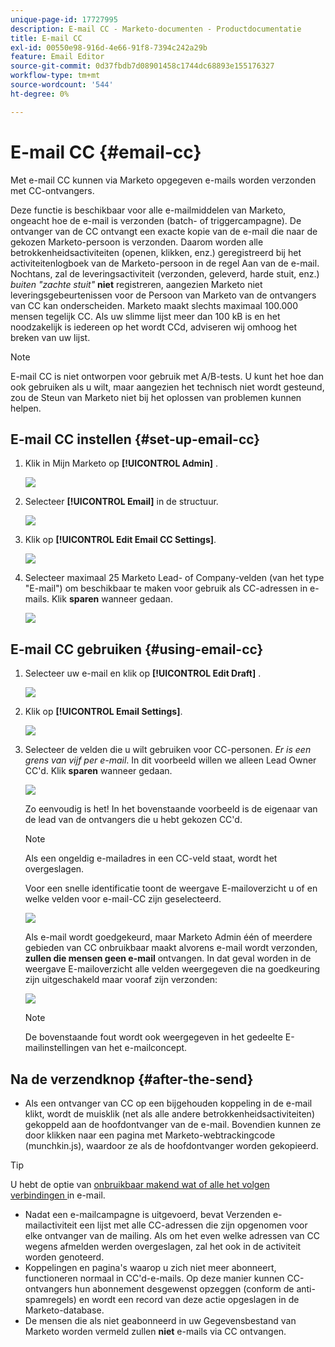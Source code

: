```yaml
---
unique-page-id: 17727995
description: E-mail CC - Marketo-documenten - Productdocumentatie
title: E-mail CC
exl-id: 00550e98-916d-4e66-91f8-7394c242a29b
feature: Email Editor
source-git-commit: 0d37fbdb7d08901458c1744dc68893e155176327
workflow-type: tm+mt
source-wordcount: '544'
ht-degree: 0%

---
```


# E-mail CC {#email-cc}

Met e-mail CC kunnen via Marketo opgegeven e-mails worden verzonden met CC-ontvangers.

Deze functie is beschikbaar voor alle e-mailmiddelen van Marketo, ongeacht hoe de e-mail is verzonden (batch- of triggercampagne). De ontvanger van de CC ontvangt een exacte kopie van de e-mail die naar de gekozen Marketo-persoon is verzonden. Daarom worden alle betrokkenheidsactiviteiten (openen, klikken, enz.) geregistreerd bij het activiteitenlogboek van de Marketo-persoon in de regel Aan van de e-mail. Nochtans, zal de leveringsactiviteit (verzonden, geleverd, harde stuit, enz.) _buiten &quot;zachte stuit&quot;_ **niet** registreren, aangezien Marketo niet leveringsgebeurtenissen voor de Persoon van Marketo van de ontvangers van CC kan onderscheiden. Marketo maakt slechts maximaal 100.000 mensen tegelijk CC. Als uw slimme lijst meer dan 100 kB is en het noodzakelijk is iedereen op het wordt CCd, adviseren wij omhoog het breken van uw lijst.

>[!NOTE]
>
>E-mail CC is niet ontworpen voor gebruik met A/B-tests. U kunt het hoe dan ook gebruiken als u wilt, maar aangezien het technisch niet wordt gesteund, zou de Steun van Marketo niet bij het oplossen van problemen kunnen helpen.

## E-mail CC instellen {#set-up-email-cc}

1. Klik in Mijn Marketo op **[!UICONTROL Admin]** .

   ![](assets/one.png)

1. Selecteer **[!UICONTROL Email]** in de structuur.

   ![](assets/two.png)

1. Klik op **[!UICONTROL Edit Email CC Settings]**.

   ![](assets/three.png)

1. Selecteer maximaal 25 Marketo Lead- of Company-velden (van het type &quot;E-mail&quot;) om beschikbaar te maken voor gebruik als CC-adressen in e-mails. Klik **sparen** wanneer gedaan.

   ![](assets/four.png)

## E-mail CC gebruiken {#using-email-cc}

1. Selecteer uw e-mail en klik op **[!UICONTROL Edit Draft]** .

   ![](assets/five.png)

1. Klik op **[!UICONTROL Email Settings]**.

   ![](assets/six.png)

1. Selecteer de velden die u wilt gebruiken voor CC-personen. _Er is een grens van vijf per e-mail_. In dit voorbeeld willen we alleen Lead Owner CC&#39;d. Klik **sparen** wanneer gedaan.

   ![](assets/seven.png)

   Zo eenvoudig is het! In het bovenstaande voorbeeld is de eigenaar van de lead van de ontvangers die u hebt gekozen CC&#39;d.

   >[!NOTE]
   >
   >Als een ongeldig e-mailadres in een CC-veld staat, wordt het overgeslagen.

   Voor een snelle identificatie toont de weergave E-mailoverzicht u of en welke velden voor e-mail-CC zijn geselecteerd.

   ![](assets/eight.png)

   Als e-mail wordt goedgekeurd, maar Marketo Admin één of meerdere gebieden van CC onbruikbaar maakt alvorens e-mail wordt verzonden, **zullen die mensen geen e-mail** ontvangen. In dat geval worden in de weergave E-mailoverzicht alle velden weergegeven die na goedkeuring zijn uitgeschakeld maar vooraf zijn verzonden:

   ![](assets/removal.png)

   >[!NOTE]
   >
   >De bovenstaande fout wordt ook weergegeven in het gedeelte E-mailinstellingen van het e-mailconcept.

## Na de verzendknop {#after-the-send}

* Als een ontvanger van CC op een bijgehouden koppeling in de e-mail klikt, wordt de muisklik (net als alle andere betrokkenheidsactiviteiten) gekoppeld aan de hoofdontvanger van de e-mail. Bovendien kunnen ze door klikken naar een pagina met Marketo-webtrackingcode (munchkin.js), waardoor ze als de hoofdontvanger worden gekopieerd.

>[!TIP]
>
>U hebt de optie van [ onbruikbaar makend wat of alle het volgen verbindingen ](/help/marketo/product-docs/email-marketing/general/functions-in-the-editor/disable-tracking-for-an-email-link.md) in e-mail.

* Nadat een e-mailcampagne is uitgevoerd, bevat Verzenden e-mailactiviteit een lijst met alle CC-adressen die zijn opgenomen voor elke ontvanger van de mailing. Als om het even welke adressen van CC wegens afmelden werden overgeslagen, zal het ook in de activiteit worden genoteerd.
* Koppelingen en pagina&#39;s waarop u zich niet meer abonneert, functioneren normaal in CC&#39;d-e-mails. Op deze manier kunnen CC-ontvangers hun abonnement desgewenst opzeggen (conform de anti-spamregels) en wordt een record van deze actie opgeslagen in de Marketo-database.
* De mensen die als niet geabonneerd in uw Gegevensbestand van Marketo worden vermeld zullen **niet** e-mails via CC ontvangen.
